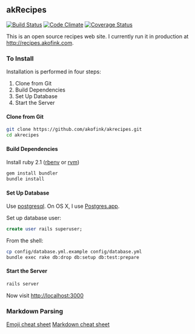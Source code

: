 ## akRecipes ##

[![Build Status](https://travis-ci.org/akofink/recipes.svg?branch=master)](https://travis-ci.org/akofink/recipes)
[![Code Climate](https://codeclimate.com/github/akofink/recipes.png)](https://codeclimate.com/github/akofink/recipes)
[![Coverage Status](https://coveralls.io/repos/akofink/recipes/badge.png)](https://coveralls.io/r/akofink/recipes)

This is an open source recipes web site. I currently run it in production at http://recipes.akofink.com.

### To Install

Installation is performed in four steps:

1. Clone from Git
1. Build Dependencies
1. Set Up Database
1. Start the Server

#### Clone from Git

```sh
git clone https://github.com/akofink/akrecipes.git
cd akrecipes
```

#### Build Dependencies

Install ruby 2.1 ([rbenv](https://github.com/sstephenson/rbenv) or [rvm](https://rvm.io/))

```sh
gem install bundler
bundle install
```

#### Set Up Database

Use [postgresql](http://www.postgresql.org/download/).
On OS X, I use [Postgres.app](http://postgresapp.com/).

Set up database user:
```SQL
create user rails superuser;
```

From the shell:
```sh
cp config/database.yml.example config/database.yml
bundle exec rake db:drop db:setup db:test:prepare
```
#### Start the Server

```sh
rails server
```

Now visit [http://localhost:3000](http://localhost:3000)


### Markdown Parsing
[Emoji cheat sheet](http://www.emoji-cheat-sheet.com/)
[Markdown cheat sheet](https://github.com/adam-p/markdown-here/wiki/Markdown-Cheatsheet)

